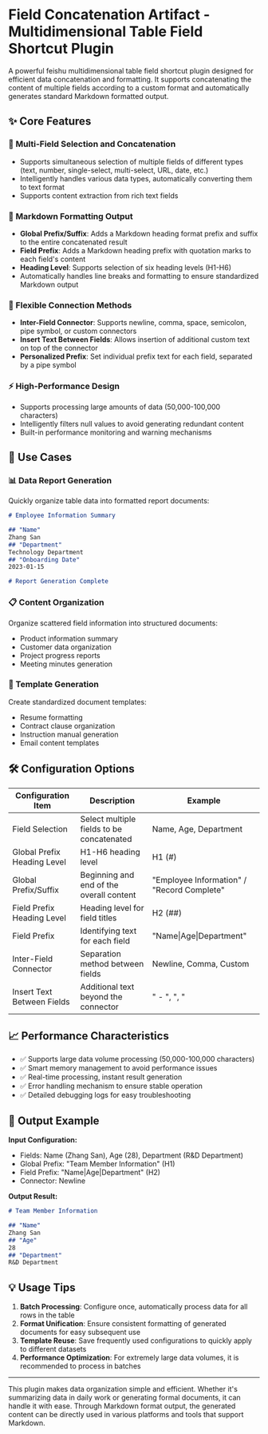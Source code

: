 # Field Concatenation Artifact - Multidimensional Table Field Shortcut Plugin

A powerful feishu multidimensional table field shortcut plugin designed for efficient data concatenation and formatting. It supports concatenating the content of multiple fields according to a custom format and automatically generates standard Markdown formatted output.

## ✨ Core Features

### 🎯 Multi-Field Selection and Concatenation
- Supports simultaneous selection of multiple fields of different types (text, number, single-select, multi-select, URL, date, etc.)
- Intelligently handles various data types, automatically converting them to text format
- Supports content extraction from rich text fields

### 📝 Markdown Formatting Output
- **Global Prefix/Suffix**: Adds a Markdown heading format prefix and suffix to the entire concatenated result
- **Field Prefix**: Adds a Markdown heading prefix with quotation marks to each field's content
- **Heading Level**: Supports selection of six heading levels (H1-H6)
- Automatically handles line breaks and formatting to ensure standardized Markdown output

### 🔧 Flexible Connection Methods
- **Inter-Field Connector**: Supports newline, comma, space, semicolon, pipe symbol, or custom connectors
- **Insert Text Between Fields**: Allows insertion of additional custom text on top of the connector
- **Personalized Prefix**: Set individual prefix text for each field, separated by a pipe symbol

### ⚡ High-Performance Design
- Supports processing large amounts of data (50,000-100,000 characters)
- Intelligently filters null values to avoid generating redundant content
- Built-in performance monitoring and warning mechanisms

## 🚀 Use Cases

### 📊 Data Report Generation
Quickly organize table data into formatted report documents:
```markdown
# Employee Information Summary

## "Name"
Zhang San
## "Department"
Technology Department
## "Onboarding Date"
2023-01-15

# Report Generation Complete
```

### 📋 Content Organization
Organize scattered field information into structured documents:
- Product information summary
- Customer data organization
- Project progress reports
- Meeting minutes generation

### 📝 Template Generation
Create standardized document templates:
- Resume formatting
- Contract clause organization
- Instruction manual generation
- Email content templates

## 🛠️ Configuration Options

| Configuration Item | Description | Example |
|---|---|---|
| Field Selection | Select multiple fields to be concatenated | Name, Age, Department |
| Global Prefix Heading Level | H1-H6 heading level | H1 (#) |
| Global Prefix/Suffix | Beginning and end of the overall content | "Employee Information" / "Record Complete" |
| Field Prefix Heading Level | Heading level for field titles | H2 (##) |
| Field Prefix | Identifying text for each field | "Name\|Age\|Department" |
| Inter-Field Connector | Separation method between fields | Newline, Comma, Custom |
| Insert Text Between Fields | Additional text beyond the connector | " - ", ", " |

## 📈 Performance Characteristics

- ✅ Supports large data volume processing (50,000-100,000 characters)
- ✅ Smart memory management to avoid performance issues
- ✅ Real-time processing, instant result generation
- ✅ Error handling mechanism to ensure stable operation
- ✅ Detailed debugging logs for easy troubleshooting

## 🎨 Output Example

**Input Configuration:**
- Fields: Name (Zhang San), Age (28), Department (R&D Department)
- Global Prefix: "Team Member Information" (H1)
- Field Prefix: "Name|Age|Department" (H2)
- Connector: Newline

**Output Result:**
```markdown
# Team Member Information

## "Name"
Zhang San
## "Age"
28
## "Department"
R&D Department
```

## 💡 Usage Tips

1.  **Batch Processing**: Configure once, automatically process data for all rows in the table
2.  **Format Unification**: Ensure consistent formatting of generated documents for easy subsequent use
3.  **Template Reuse**: Save frequently used configurations to quickly apply to different datasets
4.  **Performance Optimization**: For extremely large data volumes, it is recommended to process in batches

---

This plugin makes data organization simple and efficient. Whether it's summarizing data in daily work or generating formal documents, it can handle it with ease. Through Markdown format output, the generated content can be directly used in various platforms and tools that support Markdown.